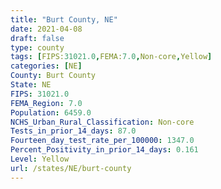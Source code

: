 ```yaml
---
title: "Burt County, NE"
date: 2021-04-08
draft: false
type: county
tags: [FIPS:31021.0,FEMA:7.0,Non-core,Yellow]
categories: [NE]
County: Burt County
State: NE
FIPS: 31021.0
FEMA_Region: 7.0
Population: 6459.0
NCHS_Urban_Rural_Classification: Non-core
Tests_in_prior_14_days: 87.0
Fourteen_day_test_rate_per_100000: 1347.0
Percent_Positivity_in_prior_14_days: 0.161
Level: Yellow
url: /states/NE/burt-county
---
```



